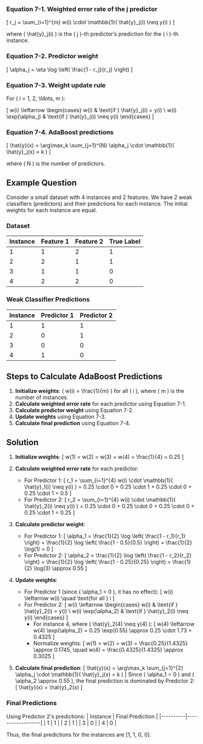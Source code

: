 ### Equation 7-1. Weighted error rate of the j predictor

\[ r_j = \sum_{i=1}^{m} w(i) \cdot \mathbb{1}( \hat{y}_j(i) \neq y(i) ) \]

where \( \hat{y}_j(i) \) is the \( j \)-th predictor’s prediction for the \( i \)-th instance.

### Equation 7-2. Predictor weight

\[ \alpha_j = \eta \log \left( \frac{1 - r_j}{r_j} \right) \]

### Equation 7-3. Weight update rule

For \( i = 1, 2, \ldots, m \):

\[ w(i) \leftarrow \begin{cases} 
w(i) & \text{if } \hat{y}_j(i) = y(i) \\
w(i) \exp(\alpha_j) & \text{if } \hat{y}_j(i) \neq y(i)
\end{cases} \]

### Equation 7-4. AdaBoost predictions

\[ \hat{y}(x) = \arg\max_k \sum_{j=1}^{N} \alpha_j \cdot \mathbb{1}( \hat{y}_j(x) = k ) \]

where \( N \) is the number of predictors.


## Example Question

Consider a small dataset with 4 instances and 2 features. We have 2 weak classifiers (predictors) and their predictions for each instance. The initial weights for each instance are equal.

### Dataset
| Instance | Feature 1 | Feature 2 | True Label |
|----------|-----------|-----------|------------|
| 1        | 1         | 2         | 1          |
| 2        | 2         | 1         | 1          |
| 3        | 1         | 1         | 0          |
| 4        | 2         | 2         | 0          |

### Weak Classifier Predictions
| Instance | Predictor 1 | Predictor 2 |
|----------|-------------|-------------|
| 1        | 1           | 1           |
| 2        | 0           | 1           |
| 3        | 0           | 0           |
| 4        | 1           | 0           |

## Steps to Calculate AdaBoost Predictions

1. **Initialize weights**: \( w(i) = \frac{1}{m} \) for all \( i \), where \( m \) is the number of instances.
2. **Calculate weighted error rate** for each predictor using Equation 7-1.
3. **Calculate predictor weight** using Equation 7-2.
4. **Update weights** using Equation 7-3.
5. **Calculate final prediction** using Equation 7-4.

## Solution

1. **Initialize weights**:
   \[
   w(1) = w(2) = w(3) = w(4) = \frac{1}{4} = 0.25
   \]

2. **Calculate weighted error rate** for each predictor:
   - For Predictor 1:
     \[
     r_1 = \sum_{i=1}^{4} w(i) \cdot \mathbb{1}( \hat{y}_1(i) \neq y(i) ) = 0.25 \cdot 0 + 0.25 \cdot 1 + 0.25 \cdot 0 + 0.25 \cdot 1 = 0.5
     \]
   - For Predictor 2:
     \[
     r_2 = \sum_{i=1}^{4} w(i) \cdot \mathbb{1}( \hat{y}_2(i) \neq y(i) ) = 0.25 \cdot 0 + 0.25 \cdot 0 + 0.25 \cdot 0 + 0.25 \cdot 1 = 0.25
     \]

3. **Calculate predictor weight**:
   - For Predictor 1:
     \[
     \alpha_1 = \frac{1}{2} \log \left( \frac{1 - r_1}{r_1} \right) = \frac{1}{2} \log \left( \frac{1 - 0.5}{0.5} \right) = \frac{1}{2} \log(1) = 0
     \]
   - For Predictor 2:
     \[
     \alpha_2 = \frac{1}{2} \log \left( \frac{1 - r_2}{r_2} \right) = \frac{1}{2} \log \left( \frac{1 - 0.25}{0.25} \right) = \frac{1}{2} \log(3) \approx 0.55
     \]

4. **Update weights**:
   - For Predictor 1 (since \( \alpha_1 = 0 \), it has no effect):
     \[
     w(i) \leftarrow w(i) \quad \text{for all } i
     \]
   - For Predictor 2:
     \[
     w(i) \leftarrow \begin{cases} 
     w(i) & \text{if } \hat{y}_2(i) = y(i) \\
     w(i) \exp(\alpha_2) & \text{if } \hat{y}_2(i) \neq y(i)
     \end{cases}
     \]
     - For instance 4, where \( \hat{y}_2(4) \neq y(4) \):
       \[
       w(4) \leftarrow w(4) \exp(\alpha_2) = 0.25 \exp(0.55) \approx 0.25 \cdot 1.73 = 0.4325
       \]
     - Normalize weights:
       \[
       w(1) = w(2) = w(3) = \frac{0.25}{1.4325} \approx 0.1745, \quad w(4) = \frac{0.4325}{1.4325} \approx 0.3025
       \]

5. **Calculate final prediction**:
   \[
   \hat{y}(x) = \arg\max_k \sum_{j=1}^{2} \alpha_j \cdot \mathbb{1}( \hat{y}_j(x) = k )
   \]
   Since \( \alpha_1 = 0 \) and \( \alpha_2 \approx 0.55 \), the final prediction is dominated by Predictor 2:
   \[
   \hat{y}(x) = \hat{y}_2(x)
   \]

### Final Predictions
Using Predictor 2's predictions:
| Instance | Final Prediction |
|----------|------------------|
| 1        | 1                |
| 2        | 1                |
| 3        | 0                |
| 4        | 0                |

Thus, the final predictions for the instances are [1, 1, 0, 0].
